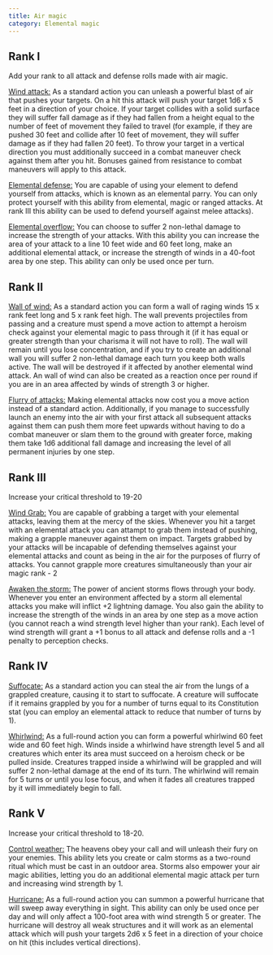 ```yaml
---
title: Air magic
category: Elemental magic
---
```

## Rank I 

Add your rank to all attack and defense rolls made with air magic.

<u>Wind attack:</u> As a standard action you can unleash a powerful blast of air that pushes your targets. On a hit this attack will push your target 1d6 x 5 feet in a direction of your choice. If your target collides with a solid surface they will suffer fall damage as if they had fallen from a height equal to the number of feet of movement they failed to travel (for example, if they are pushed 30 feet and collide after 10 feet of movement, they will suffer damage as if they had fallen 20 feet). To throw your target in a vertical direction you must additionally succeed in a combat maneuver check against them after you hit. Bonuses gained from resistance to combat maneuvers will apply to this attack.

<u>Elemental defense:</u> You are capable of using your element to defend yourself from attacks, which is known as an elemental parry. You can only protect yourself with this ability from elemental, magic or ranged attacks. At rank III this ability can be used to defend yourself against melee attacks).

<u>Elemental overflow:</u> You can choose to suffer 2 non-lethal damage to increase the strength of your attacks. With this ability you can increase the area of your attack to a line 10 feet wide and 60 feet long, make an additional elemental attack, or increase the strength of winds in a 40-foot area by one step. This ability can only be used once per turn.

## Rank II

<u>Wall of wind:</u> As a standard action you can form a wall of raging winds 15 x rank feet long and 5 x rank feet high. The wall prevents projectiles from passing and a creature must spend a move action to attempt a heroism check against your elemental magic to pass through it (if it has equal or greater strength than your charisma it will not have to roll). The wall will remain until you lose concentration, and if you try to create an additional wall you will suffer 2 non-lethal damage each turn you keep both walls active. The wall will be destroyed if it affected by another elemental wind attack. An wall of wind can also be created as a reaction once per round if you are in an area affected by winds of strength 3 or higher.

<u>Flurry of attacks:</u> Making elemental attacks now cost you a move action instead of a standard action. Additionally, if you manage to successfully launch an enemy into the air with your first attack all subsequent attacks against them can push them more feet upwards without having to do a combat maneuver or slam them to the ground with greater force, making them take 1d6 additional fall damage and increasing the level of all permanent injuries by one step.

## Rank III 

Increase your critical threshold to 19-20

<u>Wind Grab:</u> You are capable of grabbing a target with your elemental attacks, leaving them at the mercy of the skies. Whenever you hit a target with an elemental attack you can attampt to grab them instead of pushing, making a grapple maneuver against them on impact. Targets grabbed by your attacks will be incapable of defending themselves against your elemental attacks and count as being in the air for the purposes of flurry of attacks. You cannot grapple more creatures simultaneously than your air magic rank - 2

<u>Awaken the storm:</u> The power of ancient storms flows through your body. Whenever you enter an environment affected by a storm all elemental attacks you make will inflict +2 lightning damage. You also gain the ability to increase the strength of the winds in an area by one step as a move action (you cannot reach a wind strength level higher than your rank). Each level of wind strength will grant a +1 bonus to all attack and defense rolls and a -1 penalty to perception checks.

## Rank IV 

<u>Suffocate:</u> As a standard action you can steal the air from the lungs of a grappled creature, causing it to start to suffocate. A creature will suffocate if it remains grappled by you for a number of turns equal to its Constitution stat (you can employ an elemental attack to reduce that number of turns by 1).

<u>Whirlwind:</u> As a full-round action you can form a powerful whirlwind 60 feet wide and 60 feet high. Winds inside a whirlwind have strength level 5 and all creatures which enter its area must succeed on a heroism check or be pulled inside. Creatures trapped inside a whirlwind will be grappled and will suffer 2 non-lethal damage at the end of its turn. The whirlwind will remain for 5 turns or until you lose focus, and when it fades all creatures trapped by it will immediately begin to fall.

## Rank V 

Increase your critical threshold to 18-20.

<u>Control weather:</u> The heavens obey your call and will unleash their fury on your enemies. This ability lets you create or calm storms as a two-round ritual which must be cast in an outdoor area. Storms also empower your air magic abilities, letting you do an additional elemental magic attack per turn and increasing wind strength by 1. 

<u>Hurricane:</u> As a full-round action you can summon a powerful hurricane that will sweep away everything in sight. This ability can only be used once per day and will only affect a 100-foot area with wind strength 5 or greater. The hurricane will destroy all weak structures and it will work as an elemental attack which will push your targets 2d6 x 5 feet in a direction of your choice on hit (this includes vertical directions).